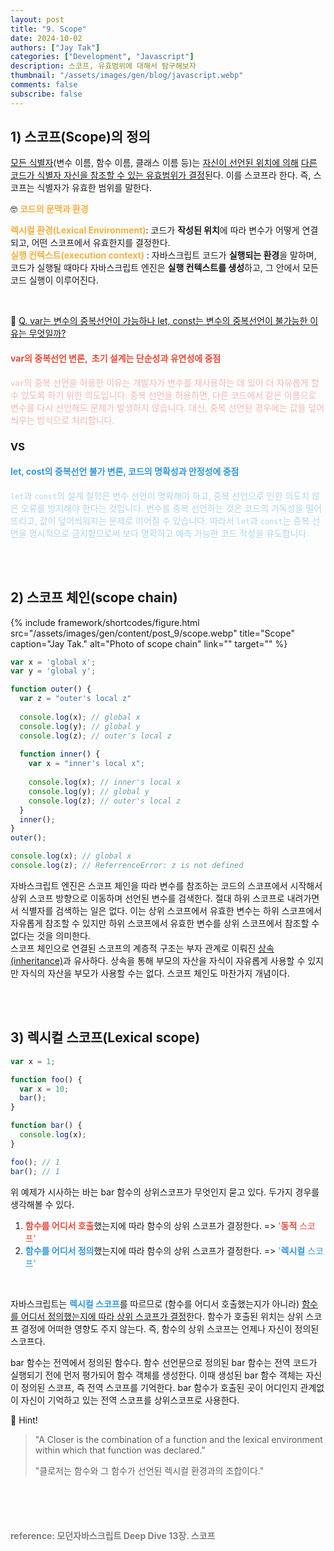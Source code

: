 ```yaml
---
layout: post
title: "9. Scope"
date: 2024-10-02
authors: ["Jay Tak"]
categories: ["Development", "Javascript"]
description: 스코프, 유효범위에 대해서 탐구해보자
thumbnail: "/assets/images/gen/blog/javascript.webp"
comments: false
subscribe: false
---
```


## 1) 스코프(Scope)의 정의

[모든 식별자](#)(변수 이름, 함수 이름, 클래스 이름 등)는 [자신이 선언된 위치에 의해](#) [다른 코드가 식별자 자신을 참조할 수 있는 유효범위가 결정](#)된다. 이를 스코프라 한다. 즉, 스코프는 식별자가 유효한 범위를 말한다. <br>

🤓 <span style="color:#f5b041">**코드의 문맥과 환경**</span> <br>

<span style="color:#f5b041">**렉시컬 환경(Lexical Environment)**</span>: 코드가 **작성된 위치**에 따라 변수가 어떻게 연결되고, 어떤 스코프에서 유효한지를 결정한다. <br><span style="color:#f5b041">**실행 컨텍스트(execution context)** </span>: 자바스크립트 코드가 **실행되는 환경**을 말하며, 코드가 실행될 때마다 자바스크립트 엔진은 **실행 컨텍스트를 생성**하고, 그 안에서 모든 코드 실행이 이루어진다.

<br>

🧐 [ Q. var는 변수의 중복선언이 가능하나 let, const는 변수의 중복선언이 불가능한 이유는 무엇일까?](#) <br>

#### <span style="color:#e74c3c">var의 중복선언 변론,  초기 설계는 **단순성**과 **유연성**에 중점</span> <br>

<span style="color:#f5b7b1">`var`의 중복 선언을 허용한 이유는 개발자가 변수를 재사용하는 데 있어 더 자유롭게 할 수 있도록 하기 위한 의도입니다. 중복 선언을 허용하면, 다른 코드에서 같은 이름으로 변수를 다시 선언해도 문제가 발생하지 않습니다. 대신, 중복 선언된 경우에는 값을 덮어씌우는 방식으로 처리합니다.</span>

### 									VS

#### <span style="color:#3498db">let, cost의 중복선언 불가 변론, 코드의 **명확성**과 **안정성**에 중점</span><br>

<span style="color:#aed6f1">`let`과 `const`의 설계 철학은 변수 선언이 명확해야 하고, 중복 선언으로 인한 의도치 않은 오류를 방지해야 한다는 것입니다. 변수를 중복 선언하는 것은 코드의 가독성을 떨어뜨리고, 값이 덮어씌워지는 문제로 이어질 수 있습니다. 따라서 `let`과 `const`는 중복 선언을 명시적으로 금지함으로써 보다 명확하고 예측 가능한 코드 작성을 유도합니다.</span>

<br><br>

## 2) 스코프 체인(scope chain)

{% include framework/shortcodes/figure.html src="/assets/images/gen/content/post_9/scope.webp" title="Scope" caption="Jay Tak." alt="Photo of scope chain" link="" target="" %}

```javascript
var x = 'global x';
var y = 'global y';

function outer() {
  var z = "outer's local z"
  
  console.log(x); // global x
  console.log(y); // global y
  console.log(z); // outer's local z
  
  function inner() {
    var x = "inner's local x";
    
    console.log(x); // inner's local x
    console.log(y); // global y
    console.log(z); // outer's local z
  }
  inner();
}
outer();

console.log(x); // global x
console.log(z); // ReferrenceError: z is not defined
```

자바스크립트 엔진은 스코프 체인을 따라 변수를 참조하는 코드의 스코프에서 시작해서 상위 스코프 방향으로 이동하며 선언된 변수를 검색한다. 절대 하위 스코프로 내려가면서 식별자를 검색하는 일은 없다. 이는 상위 스코프에서 유효한 변수는 하위 스코프에서 자유롭게 참조할 수 있지만 하위 스코프에서 유효한 변수를 상위 스코프에서 참조할 수 없다는 것을 의미한다. <br> 스코프 체인으로 연결된 스코프의 계층적 구조는 부자 관계로 이뤄진 [상속(inheritance)](#)과 유사하다. 상속을 통해 부모의 자산을 자식이 자유롭게 사용할 수 있지만 자식의 자산을 부모가 사용할 수는 없다. 스코프 체인도 마찬가지 개념이다. 

<br><br>

## 3) 렉시컬 스코프(Lexical scope)

```javascript
var x = 1;

function foo() {
  var x = 10;
  bar();
}

function bar() {
  console.log(x);
}

foo(); // 1
bar(); // 1

```

위 예제가 시사하는 바는 bar 함수의 상위스코프가 무엇인지 묻고 있다. 두가지 경우를 생각해볼 수 있다. <br>

1. <span style="color:#e74c3c">**함수를 어디서 호출**</span>했는지에 따라 함수의 상위 스코프가 결정한다. => <span style="color:#e74c3c">'**동적** 스코프'</span>
2. <span style="color:#3498db">**함수를 어디서 정의**</span>했는지에 따라 함수의 상위 스코프가 결정한다. => <span style="color:#3498db">'**렉시컬** 스코프'</span>

<br>

자바스크립트는 <span style="color:#3498db">**렉시컬 스코프**</span>를 따르므로 (함수를 어디서 호출했는지가 아니라) [함수를 어디서 정의했는지에 따라 상위 스코프가 결정](#)한다. 함수가 호출된 위치는 상위 스코프 결정에 어떠한 영향도 주지 않는다. 즉, 함수의 상위 스코프는 언제나 자신이 정의된 스코프다. <br>

bar 함수는 전역에서 정의된 함수다. 함수 선언문으로 정의된 bar 함수는 전역 코드가 실행되기 전에 먼저 평가되어 함수 객체를 생성한다. 이때 생성된 bar 함수 객체는 자신이 정의된 스코프, 즉 전역 스코프를 기억한다. bar 함수가 호출된 곳이 어디인지 관계없이 자신이 기억하고 있는 전역 스코프를 상위스코프로 사용한다. 

🧐 Hint!

>"A Closer is the combination of a function and the lexical environment within which that function was declared." 
>
>"클로저는 함수와 그 함수가 선언된 렉시컬 환경과의 조합이다."

<br><br><br>

#### <span style="color:grey">reference: 모던자바스크립트 Deep Dive 13장. 스코프</span> 